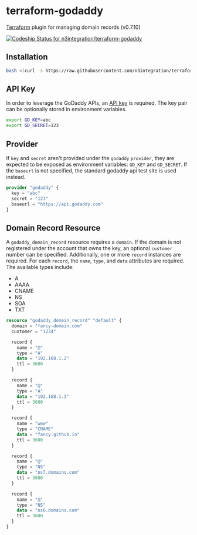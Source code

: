 # terraform-godaddy
[Terraform](https://www.terraform.io/) plugin for managing domain records (v0.7.10)

[ ![Codeship Status for n3integration/terraform-godaddy](https://app.codeship.com/projects/29e8c490-8b5d-0134-914d-3e63d62140d1/status?branch=master)](https://app.codeship.com/projects/184616)

## Installation

```bash
bash <(curl -s https://raw.githubusercontent.com/n3integration/terraform-godaddy/master/install.sh)
```

## API Key
In order to leverage the GoDaddy APIs, an [API key](https://developer.godaddy.com/keys/) is required. The key pair can be optionally stored in environment variables.

```bash
export GD_KEY=abc
export GD_SECRET=123
```

## Provider

If `key` and `secret` aren't provided under the `godaddy` `provider`, they are expected to be exposed as environment variables: `GD_KEY` and `GD_SECRET`. If the `baseurl` is
not specified, the standard godaddy api test site is used instead.

```terraform
provider "godaddy" {
  key = "abc"
  secret = "123"
  baseurl = "https://api.godaddy.com"
}
```

## Domain Record Resource
A `godaddy_domain_record` resource requires a `domain`. If the domain is not registered under the account that owns the key, an optional `customer` number can be specified. 
Additionally, one or more `record` instances are required. For each `record`, the `name`, `type`, and `data` attributes are required. The available types include:

* A
* AAAA
* CNAME
* NS
* SOA
* TXT

```terraform
resource "godaddy_domain_record" "default" {
  domain = "fancy-domain.com"
  customer = "1234"

  record {
    name = "@"
    type = "A"
    data = "192.168.1.2"
    ttl = 3600
  }

  record {
    name = "@"
    type = "A"
    data = "192.168.1.3"
    ttl = 3600
  }

  record {
    name = "www"
    type = "CNAME"
    data = "fancy.github.io"
    ttl = 3600
  }

  record {
    name = "@"
    type = "NS"
    data = "ns7.domains.com"
    ttl = 3600
  }

  record {
    name = "@"
    type = "NS"
    data = "ns6.domains.com"
    ttl = 3600
  }
}
```
